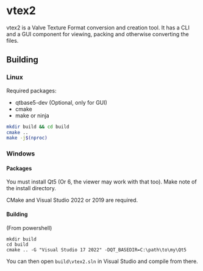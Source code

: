 # vtex2

vtex2 is a Valve Texture Format conversion and creation tool. It has a CLI and a GUI component for viewing, packing and otherwise converting the files.

## Building 

### Linux

Required packages:
* qtbase5-dev (Optional, only for GUI)
* cmake
* make or ninja

```sh
mkdir build && cd build
cmake ..
make -j$(nproc)
```

### Windows

#### Packages
You must install Qt5 (Or 6, the viewer may work with that too). 
Make note of the install directory.

CMake and Visual Studio 2022 or 2019 are required.

#### Building

(From powershell)
```
mkdir build
cd build
cmake .. -G "Visual Studio 17 2022" -DQT_BASEDIR=C:\path\to\my\Qt5
```

You can then open `build\vtex2.sln` in Visual Studio and compile from there.
